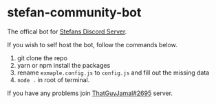# stefan-community-bot

The offical bot for [Stefans Discord Server](https://discord.com/invite/qMJfVG5VhB).

If you wish to self host the bot, follow the commands below.

1. git clone the repo
2. yarn or npm install the packages
3. rename `exmaple.config.js` to `config.js` and fill out the missing data
4. `node .` in root of terminal.

If you have any problems join [ThatGuyJamal#2695](https://discord.com/invite/NbqBQbaejS) server.

